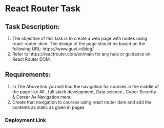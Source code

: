 <h1>React Router Task
</h1>
<h2>Task Description:
</h2>
<ol>
  <li>The objective of this task is to create a web page with routes using react-router-dom. The design of the page should be based on the following URL: https://www.guvi.in/blog/
</li>
  <li>Refer to https://reactrouter.com/en/main for any help or guidance on React Router DOM.
</li>
</ol>
<h2>Requirements:
</h2>
<ol>
  <li>In The Above link you will find the navigation for courses in the middle of the page like All , full stack development, Data science , Cyber Security & Career As Navigation menu</li>
  <li>Create that navigation to courses using react router dom and add the contents as static as given in pages
</li>
</ol>
<h3>Deployment Link</h3>